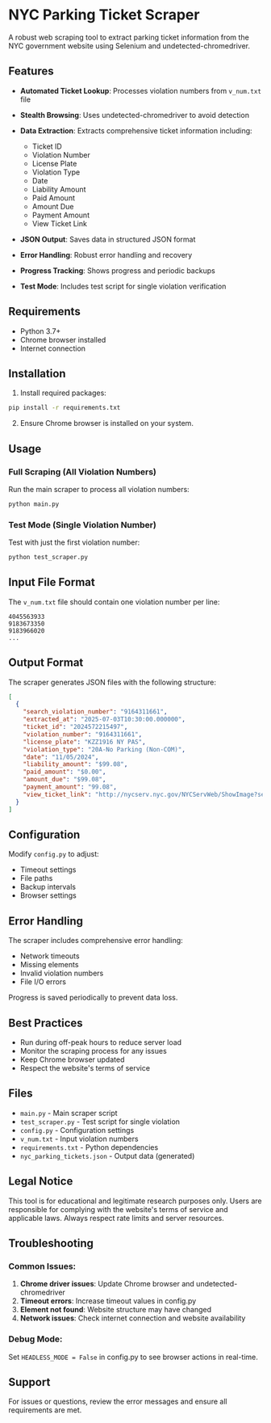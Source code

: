 # NYC Parking Ticket Scraper

A robust web scraping tool to extract parking ticket information from the NYC government website using Selenium and undetected-chromedriver.

## Features

- **Automated Ticket Lookup**: Processes violation numbers from `v_num.txt` file
- **Stealth Browsing**: Uses undetected-chromedriver to avoid detection
- **Data Extraction**: Extracts comprehensive ticket information including:
  - Ticket ID
  - Violation Number
  - License Plate
  - Violation Type
  - Date
  - Liability Amount
  - Paid Amount
  - Amount Due
  - Payment Amount
  - View Ticket Link

- **JSON Output**: Saves data in structured JSON format
- **Error Handling**: Robust error handling and recovery
- **Progress Tracking**: Shows progress and periodic backups
- **Test Mode**: Includes test script for single violation verification

## Requirements

- Python 3.7+
- Chrome browser installed
- Internet connection

## Installation

1. Install required packages:
```bash
pip install -r requirements.txt
```

2. Ensure Chrome browser is installed on your system.

## Usage

### Full Scraping (All Violation Numbers)

Run the main scraper to process all violation numbers:

```bash
python main.py
```

### Test Mode (Single Violation Number)

Test with just the first violation number:

```bash
python test_scraper.py
```

## Input File Format

The `v_num.txt` file should contain one violation number per line:

```
4045563933
9183673350
9183966020
...
```

## Output Format

The scraper generates JSON files with the following structure:

```json
[
  {
    "search_violation_number": "9164311661",
    "extracted_at": "2025-07-03T10:30:00.000000",
    "ticket_id": "2024572215497",
    "violation_number": "9164311661",
    "license_plate": "KZZ1916 NY PAS",
    "violation_type": "20A-No Parking (Non-COM)",
    "date": "11/05/2024",
    "liability_amount": "$99.08",
    "paid_amount": "$0.00",
    "amount_due": "$99.08",
    "payment_amount": "99.08",
    "view_ticket_link": "http://nycserv.nyc.gov/NYCServWeb/ShowImage?searchID=..."
  }
]
```

## Configuration

Modify `config.py` to adjust:
- Timeout settings
- File paths
- Backup intervals
- Browser settings

## Error Handling

The scraper includes comprehensive error handling:
- Network timeouts
- Missing elements
- Invalid violation numbers
- File I/O errors

Progress is saved periodically to prevent data loss.

## Best Practices

- Run during off-peak hours to reduce server load
- Monitor the scraping process for any issues
- Keep Chrome browser updated
- Respect the website's terms of service

## Files

- `main.py` - Main scraper script
- `test_scraper.py` - Test script for single violation
- `config.py` - Configuration settings
- `v_num.txt` - Input violation numbers
- `requirements.txt` - Python dependencies
- `nyc_parking_tickets.json` - Output data (generated)

## Legal Notice

This tool is for educational and legitimate research purposes only. Users are responsible for complying with the website's terms of service and applicable laws. Always respect rate limits and server resources.

## Troubleshooting

### Common Issues:

1. **Chrome driver issues**: Update Chrome browser and undetected-chromedriver
2. **Timeout errors**: Increase timeout values in config.py
3. **Element not found**: Website structure may have changed
4. **Network issues**: Check internet connection and website availability

### Debug Mode:

Set `HEADLESS_MODE = False` in config.py to see browser actions in real-time.

## Support

For issues or questions, review the error messages and ensure all requirements are met.
